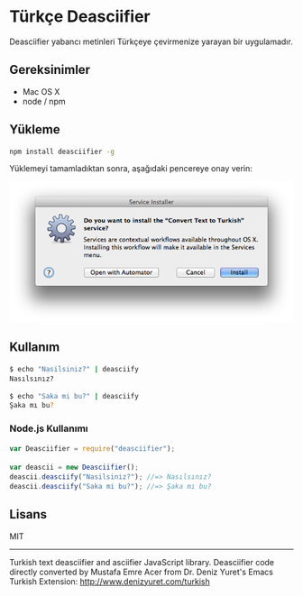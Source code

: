# Türkçe Deasciifier

Deasciifier yabancı metinleri Türkçeye çevirmenize yarayan bir uygulamadır.

## Gereksinimler

- Mac OS X
- node / npm

## Yükleme

```bash
npm install deasciifier -g
```

Yüklemeyi tamamladıktan sonra, aşağıdaki pencereye onay verin:

![Service Install](_asset/ss.png)

## Kullanım

```bash
$ echo "Nasilsiniz?" | deasciify
Nasılsınız?
```

```bash
$ echo "Saka mi bu?" | deasciify
Şaka mı bu?
```

### Node.js Kullanımı

```javascript
var Deasciifier = require("deasciifier");

var deascii = new Deasciifier();
deascii.deasciify("Nasilsiniz?"); //=> Nasılsınız?
deascii.deasciify("Saka mi bu?"); //=> Şaka mı bu?
```

## Lisans

MIT

---
Turkish text deasciifier and asciifier JavaScript library.
Deasciifier code directly converted by Mustafa Emre Acer from 
Dr. Deniz Yuret's Emacs Turkish Extension: http://www.denizyuret.com/turkish

